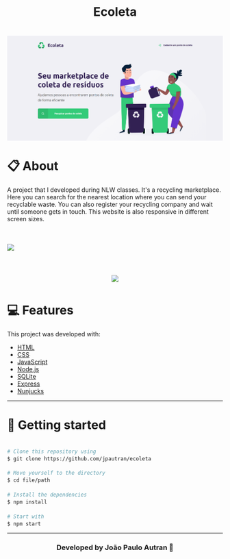 <h1 align="center">
    Ecoleta
</h1>

<h1>
<img src ="imgREADME/main.png" align="center">
</h1>

# 📋 About

A project that I developed during NLW classes. It's a recycling marketplace. Here you can search for the nearest location where you can send your recyclable waste. You can also register your recycling company and wait until someone gets in touch. This website is also responsive in different screen sizes.

<h1>
<img src ="imgREADME/web.gif" align="center">
</h1>

<h1 align="center">
<img src ="imgREADME/mobile.gif" width="280">
</h1>

# 💻 Features 

This project was developed with:
- [HTML](https://developer.mozilla.org/en-US/docs/Web/HTML)
- [CSS](https://developer.mozilla.org/en-US/docs/Web/CSS)
- [JavaScript](https://developer.mozilla.org/en-US/docs/Learn/Getting_started_with_the_web/JavaScript_basics)
- [Node.js](https://nodejs.org/en/)
- [SQLite](https://www.sqlite.org/index.html)
- [Express](https://expressjs.com/pt-br/)
- [Nunjucks](https://mozilla.github.io/nunjucks/)

---

# 📂 Getting started
```bash

# Clone this repository using
$ git clone https://github.com/jpautran/ecoleta

# Move yourself to the directory
$ cd file/path

# Install the dependencies
$ npm install

# Start with
$ npm start

```

---

<h3 align="center">
Developed by João Paulo Autran 🚀
</h3>            